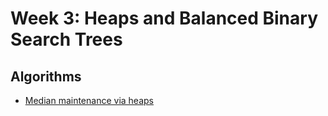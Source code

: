 # Week 3: Heaps and Balanced Binary Search Trees

## Algorithms
* [Median maintenance via heaps](./week3/median_maintenance_assignment/median_maintenance.py)
